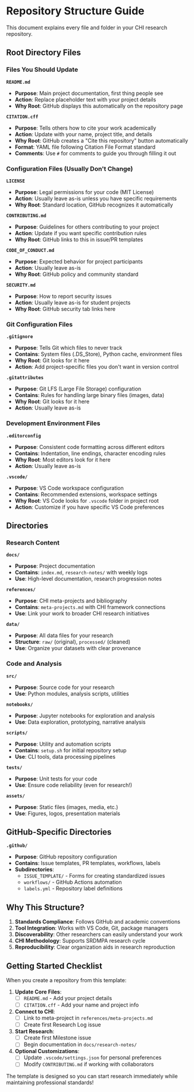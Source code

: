 # Repository Structure Guide

This document explains every file and folder in your CHI research repository.

## Root Directory Files

### Files You Should Update

**`README.md`**
- **Purpose**: Main project documentation, first thing people see
- **Action**: Replace placeholder text with your project details
- **Why Root**: GitHub displays this automatically on the repository page

**`CITATION.cff`** 
- **Purpose**: Tells others how to cite your work academically
- **Action**: Update with your name, project title, and details
- **Why Root**: GitHub creates a "Cite this repository" button automatically
- **Format**: YAML file following Citation File Format standard
- **Comments**: Use `#` for comments to guide you through filling it out

### Configuration Files (Usually Don't Change)

**`LICENSE`**
- **Purpose**: Legal permissions for your code (MIT License)
- **Action**: Usually leave as-is unless you have specific requirements
- **Why Root**: Standard location, GitHub recognizes it automatically

**`CONTRIBUTING.md`**
- **Purpose**: Guidelines for others contributing to your project
- **Action**: Update if you want specific contribution rules
- **Why Root**: GitHub links to this in issue/PR templates

**`CODE_OF_CONDUCT.md`**
- **Purpose**: Expected behavior for project participants
- **Action**: Usually leave as-is
- **Why Root**: GitHub policy and community standard

**`SECURITY.md`**
- **Purpose**: How to report security issues
- **Action**: Usually leave as-is for student projects
- **Why Root**: GitHub security tab links here

### Git Configuration Files

**`.gitignore`**
- **Purpose**: Tells Git which files to never track
- **Contains**: System files (.DS_Store), Python cache, environment files
- **Why Root**: Git looks for it here
- **Action**: Add project-specific files you don't want in version control

**`.gitattributes`**
- **Purpose**: Git LFS (Large File Storage) configuration
- **Contains**: Rules for handling large binary files (images, data)
- **Why Root**: Git looks for it here
- **Action**: Usually leave as-is

### Development Environment Files

**`.editorconfig`**
- **Purpose**: Consistent code formatting across different editors
- **Contains**: Indentation, line endings, character encoding rules
- **Why Root**: Most editors look for it here
- **Action**: Usually leave as-is

**`.vscode/`**
- **Purpose**: VS Code workspace configuration
- **Contains**: Recommended extensions, workspace settings
- **Why Root**: VS Code looks for `.vscode` folder in project root
- **Action**: Customize if you have specific VS Code preferences

## Directories

### Research Content

**`docs/`**
- **Purpose**: Project documentation
- **Contains**: `index.md`, `research-notes/` with weekly logs
- **Use**: High-level documentation, research progression notes

**`references/`**
- **Purpose**: CHI meta-projects and bibliography
- **Contains**: `meta-projects.md` with CHI framework connections
- **Use**: Link your work to broader CHI research initiatives

**`data/`**
- **Purpose**: All data files for your research
- **Structure**: `raw/` (original), `processed/` (cleaned)
- **Use**: Organize your datasets with clear provenance

### Code and Analysis

**`src/`**
- **Purpose**: Source code for your research
- **Use**: Python modules, analysis scripts, utilities

**`notebooks/`**
- **Purpose**: Jupyter notebooks for exploration and analysis
- **Use**: Data exploration, prototyping, narrative analysis

**`scripts/`**
- **Purpose**: Utility and automation scripts
- **Contains**: `setup.sh` for initial repository setup
- **Use**: CLI tools, data processing pipelines

**`tests/`**
- **Purpose**: Unit tests for your code
- **Use**: Ensure code reliability (even for research!)

**`assets/`**
- **Purpose**: Static files (images, media, etc.)
- **Use**: Figures, logos, presentation materials

## GitHub-Specific Directories

**`.github/`**
- **Purpose**: GitHub repository configuration
- **Contains**: Issue templates, PR templates, workflows, labels
- **Subdirectories**:
  - `ISSUE_TEMPLATE/` - Forms for creating standardized issues
  - `workflows/` - GitHub Actions automation
  - `labels.yml` - Repository label definitions

## Why This Structure?

1. **Standards Compliance**: Follows GitHub and academic conventions
2. **Tool Integration**: Works with VS Code, Git, package managers
3. **Discoverability**: Other researchers can easily understand your work
4. **CHI Methodology**: Supports SRDMPA research cycle
5. **Reproducibility**: Clear organization aids in research reproduction

## Getting Started Checklist

When you create a repository from this template:

1. **Update Core Files**:
   - [ ] `README.md` - Add your project details
   - [ ] `CITATION.cff` - Add your name and project info
   
2. **Connect to CHI**:
   - [ ] Link to meta-project in `references/meta-projects.md`
   - [ ] Create first Research Log issue
   
3. **Start Research**:
   - [ ] Create first Milestone issue
   - [ ] Begin documentation in `docs/research-notes/`
   
4. **Optional Customizations**:
   - [ ] Update `.vscode/settings.json` for personal preferences
   - [ ] Modify `CONTRIBUTING.md` if working with collaborators

The template is designed so you can start research immediately while maintaining professional standards!